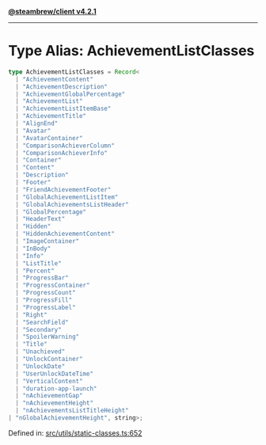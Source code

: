 [**@steambrew/client v4.2.1**](../README.md)

***

# Type Alias: AchievementListClasses

```ts
type AchievementListClasses = Record<
  | "AchievementContent"
  | "AchievementDescription"
  | "AchievementGlobalPercentage"
  | "AchievementList"
  | "AchievementListItemBase"
  | "AchievementTitle"
  | "AlignEnd"
  | "Avatar"
  | "AvatarContainer"
  | "ComparisonAchieverColumn"
  | "ComparisonAchieverInfo"
  | "Container"
  | "Content"
  | "Description"
  | "Footer"
  | "FriendAchievementFooter"
  | "GlobalAchievementListItem"
  | "GlobalAchievementsListHeader"
  | "GlobalPercentage"
  | "HeaderText"
  | "Hidden"
  | "HiddenAchievementContent"
  | "ImageContainer"
  | "InBody"
  | "Info"
  | "ListTitle"
  | "Percent"
  | "ProgressBar"
  | "ProgressContainer"
  | "ProgressCount"
  | "ProgressFill"
  | "ProgressLabel"
  | "Right"
  | "SearchField"
  | "Secondary"
  | "SpoilerWarning"
  | "Title"
  | "Unachieved"
  | "UnlockContainer"
  | "UnlockDate"
  | "UserUnlockDateTime"
  | "VerticalContent"
  | "duration-app-launch"
  | "nAchievementGap"
  | "nAchievementHeight"
  | "nAchievementsListTitleHeight"
| "nGlobalAchievementHeight", string>;
```

Defined in: [src/utils/static-classes.ts:652](https://github.com/shdwmtr/plugutil/blob/b52230e3bd417b9353d983856323dee8a90c4f70/client/src/utils/static-classes.ts#L652)
